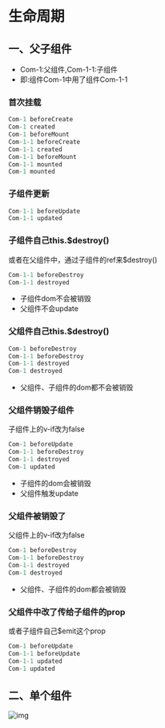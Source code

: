 # 生命周期

## 一、父子组件

- Com-1:父组件,Com-1-1:子组件
- 即:组件Com-1中用了组件Com-1-1

### 首次挂载

```js
Com-1 beforeCreate
Com-1 created
Com-1 beforeMount
Com-1-1 beforeCreate
Com-1-1 created
Com-1-1 beforeMount
Com-1-1 mounted
Com-1 mounted
```

### 子组件更新

```js
Com-1-1 beforeUpdate
Com-1-1 updated
```

### 子组件自己this.$destroy()

或者在父组件中，通过子组件的ref来$destroy()

```js
Com-1-1 beforeDestroy
Com-1-1 destroyed
```

- 子组件dom不会被销毁
- 父组件不会update

### 父组件自己this.$destroy()

```js
Com-1 beforeDestroy
Com-1-1 beforeDestroy
Com-1-1 destroyed
Com-1 destroyed
```

- 父组件、子组件的dom都不会被销毁

### 父组件销毁子组件

子组件上的v-if改为false

```js
Com-1 beforeUpdate
Com-1-1 beforeDestroy
Com-1-1 destroyed
Com-1 updated
```

- 子组件的dom会被销毁
- 父组件触发update

### 父组件被销毁了

父组件上的v-if改为false

```js
Com-1 beforeDestroy
Com-1-1 beforeDestroy
Com-1-1 destroyed
Com-1 destroyed
```

- 父组件、子组件的dom都会被销毁

### 父组件中改了传给子组件的prop

或者子组件自己$emit这个prop

```js
Com-1 beforeUpdate
Com-1-1 beforeUpdate
Com-1-1 updated
Com-1 updated
```

## 二、单个组件

![img](https://cn.vuejs.org/images/lifecycle.png)
